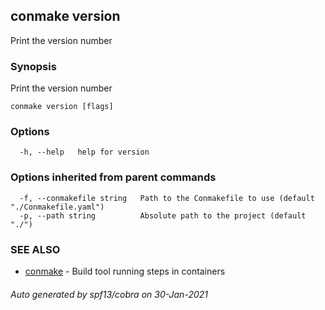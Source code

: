 ## conmake version

Print the version number

### Synopsis

Print the version number

```
conmake version [flags]
```

### Options

```
  -h, --help   help for version
```

### Options inherited from parent commands

```
  -f, --conmakefile string   Path to the Conmakefile to use (default "./Conmakefile.yaml")
  -p, --path string          Absolute path to the project (default "./")
```

### SEE ALSO

* [conmake](conmake.md)	 - Build tool running steps in containers

###### Auto generated by spf13/cobra on 30-Jan-2021
